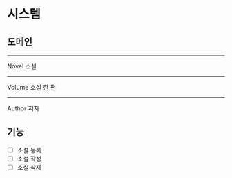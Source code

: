 # 시스템

## 도메인

---
Novel 소설

---
Volume 소설 한 편

---
Author 저자


## 기능

- [ ] 소설 등록
- [ ] 소설 작성
- [ ] 소설 삭제
